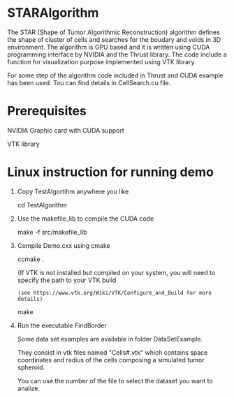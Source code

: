 # STARAlgorithm
The STAR (Shape of Tumor Algorithmic Reconstruction) algorithm defines the shape of cluster of cells and searches for the boudary and voids in 3D environment. The algorithm is GPU based and it is written using CUDA programming interface by NVIDIA and the Thrust library. The code include a function for visualization purpose implemented using VTK library.

For some step of the algorithm code included in Thrust and CUDA example has been used. Tou can find details in CellSearch.cu file.

Prerequisites
=============
NVIDIA Graphic card with CUDA support

VTK library


Linux instruction for running demo 
===========
1. Copy TestAlgortihm anywhere you like

     cd TestAlgorithm

2. Use the makefile_lib to compile the CUDA code 

     make -f src/makefile_lib

3. Compile Demo.cxx using cmake

     ccmake . 
     
      (If VTK is not installed but compiled on your system, you will need to specify the path to your VTK build
      
       (see https://www.vtk.org/Wiki/VTK/Configure_and_Build for more details)
       
     make

4. Run the executable FindBorder

   Some data set examples are available in folder DataSetExample.
   
   They consist in vtk files named "Cells#.vtk" which contains space coordinates and radius of the cells composing a simulated tumor spheroid.
   
   You can use the number of the file to select the dataset you want to analize. 

